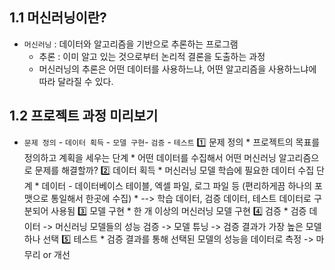 ## 1.1 머신러닝이란?
* `머신러닝` : 데이터와 알고리즘을 기반으로 추론하는 프로그램
	* 추론 : 이미 알고 있는 것으로부터 논리적 결론을 도출하는 과정
	* 머신러닝의 추론은 어떤 데이터를 사용하느냐, 어떤 알고리즘을 사용하느냐에 따라 달라질 수 있다.

## 1.2 프로젝트 과정 미리보기
* `문제 정의` - `데이터 획득` - `모델 구현`- `검증` - `테스트`
	1️⃣ 문제 정의
		* 프로젝트의 목표를 정의하고 계획을 세우는 단계
		* 어떤 데이터를 수집해서 어떤 머신러닝 알고리즘으로 문제를 해결할까?
	2️⃣ 데이터 획득
		* 머신러닝 모델 학습에 필요한 데이터 수집 단계
		* 데이터 - 데이터베이스 테이블, 엑셀 파일, 로그 파일 등 (편리하게끔 하나의 포맷으로 통일해서 한곳에 수집)
		* --> 학습 데이터, 검증 데이터, 테스트 데이터로 구분되어 사용됨 
	3️⃣ 모델 구현
		* 한 개 이상의 머신러닝 모델 구현
	4️⃣ 검증
		* 검증 데이터 -> 머신러닝 모델들의 성능 검증 -> 모델 튜닝 -> 검증 결과가 가장 높은 모델 하나 선택
	5️⃣ 테스트
		* 검증 결과를 통해 선택된 모델의 성능을 데이터로 측정 -> 마무리 or 개선

